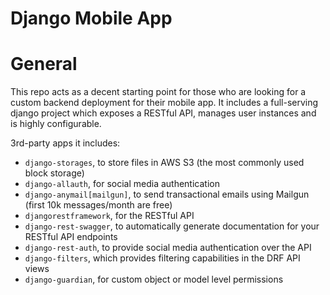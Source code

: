 # Django Mobile App

# General
This repo acts as a decent starting point for those who are looking for a custom backend deployment for their mobile app.
It includes a full-serving django project which exposes a RESTful API, manages user instances and is highly configurable.

3rd-party apps it includes:
- `django-storages`, to store files in AWS S3 (the most commonly used block storage)
- `django-allauth`, for social media authentication
- `django-anymail[mailgun]`, to send transactional emails using Mailgun (first 10k messages/month are free)
- `djangorestframework`, for the RESTful API
- `django-rest-swagger`, to automatically generate documentation for your RESTful API endpoints
- `django-rest-auth`, to provide social media authentication over the API
- `django-filters`, which provides filtering capabilities in the DRF API views
- `django-guardian`, for custom object or model level permissions
 